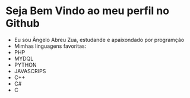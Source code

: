 # Seja Bem Vindo ao meu perfil no Github
+ Eu sou Ângelo Abreu Zua, estudande e apaixondado por programção
+ Mimhas linguagens favoritas:
+ PHP
+ MYDQL
+ PYTHON
+ JAVASCRIPS
+ C++
+ C#
+ C
